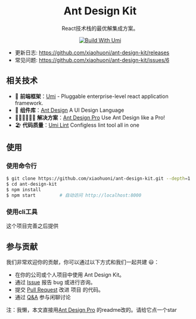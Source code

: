 <h1 align="center">Ant Design Kit</h1>

<div align="center">

React技术栈的最优解集成方案。

[![Build With Umi](https://img.shields.io/badge/build%20with-umi-028fe4.svg?style=flat-square)](http://umijs.org/)
</div>

- 更新日志: https://github.com/xiaohuoni/ant-design-kit/releases
- 常见问题: https://github.com/xiaohuoni/ant-design-kit/issues/6

## 相关技术

- 🌋 **前端框架**：[Umi](https://github.com/umijs/umi) - Pluggable enterprise-level react application framework. 
- 🌈 **组件库**：[Ant Design](https://github.com/ant-design/ant-design) A UI Design Language
- 👨🏻‍💻👩🏻‍💻  **解决方案**：[Ant Design Pro](https://github.com/ant-design/ant-design-pro) Use Ant Design like a Pro!
- 🏖 **代码质量**：[Umi Lint](https://github.com/umijs/umi-lint)  Configless lint tool all in one

## 使用

### 使用命令行
```bash
$ git clone https://github.com/xiaohuoni/ant-design-kit.git --depth=1
$ cd ant-design-kit
$ npm install
$ npm start         # 自动访问 http://localhost:8000
```
### 使用cli工具
这个项目完善之后提供

## 参与贡献

我们非常欢迎你的贡献，你可以通过以下方式和我们一起共建 :smiley:：

- 在你的公司或个人项目中使用 Ant Design Kit。
- 通过 [Issue](https://github.com/xiaohuoni/ant-design-kit/issues) 报告 bug 或进行咨询。
- 提交 [Pull Request](https://github.com/xiaohuoni/ant-design-kit/pulls) 改进 项目 的代码。
- 通过 [Q&A](https://github.com/xiaohuoni/ant-design-kit/issues/6) 参与闲聊讨论


注：我懒，本文直接用[Ant Design Pro](https://github.com/ant-design/ant-design-pro) 的readme改的。请给它点一个star